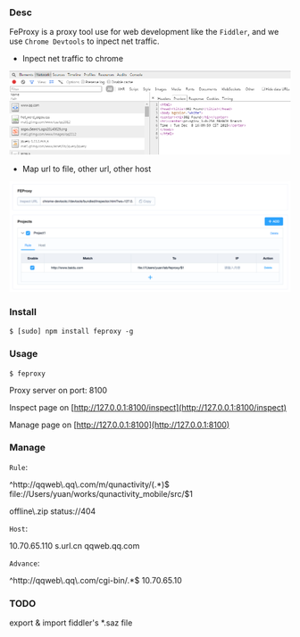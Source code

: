 
### Desc

FeProxy is a proxy tool use for web development like the `Fiddler`, and we use `Chrome Devtools` to inpect net traffic.

- Inpect net traffic to chrome

[![inspect page](https://raw.githubusercontent.com/feix760/feproxy/master/docs/inspector.png)](http://127.0.0.1:8100/inspect)

- Map url to file, other url, other host

[![manage page](https://raw.githubusercontent.com/feix760/feproxy/master/docs/manage.png)](http://127.0.0.1:8100/inspect)

### Install

```
$ [sudo] npm install feproxy -g
```

### Usage

```
$ feproxy
```

Proxy server on port: 8100

Inspect page on [http://127.0.0.1:8100/inspect](http://127.0.0.1:8100/inspect)

Manage page on [http://127.0.0.1:8100](http://127.0.0.1:8100)

### Manage

`Rule`:

^http://qqweb\\.qq\\.com/m/qunactivity/(.*)$ file://Users/yuan/works/qunactivity_mobile/src/$1

offline\\.zip status://404

`Host`:

10.70.65.110 s.url.cn qqweb.qq.com

`Advance`:

^http://qqweb\\.qq\\.com/cgi-bin/.*$  10.70.65.10 

### TODO

export & import fiddler's *.saz file

